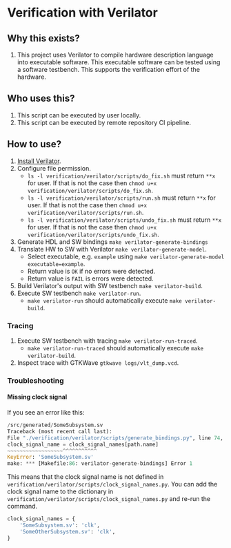 # Verification with Verilator

## Why this exists?

1. This project uses Verilator to compile hardware description language into executable software. This executable software can be tested using a software testbench. This supports the verification effort of the hardware.

## Who uses this?

1. This script can be executed by user locally.
2. This script can be executed by remote repository CI pipeline.

## How to use?

1. [Install Verilator](https://verilator.org/guide/latest/install.html).
2. Configure file permission.
    - `ls -l verification/verilator/scripts/do_fix.sh` must return `**x` for user. If that is not the case then `chmod u+x verification/verilator/scripts/do_fix.sh`.
    - `ls -l verification/verilator/scripts/run.sh` must return `**x` for user. If that is not the case then `chmod u+x verification/verilator/scripts/run.sh`.
    - `ls -l verification/verilator/scripts/undo_fix.sh` must return `**x` for user. If that is not the case then `chmod u+x verification/verilator/scripts/undo_fix.sh`.
3. Generate HDL and SW bindings `make verilator-generate-bindings`
3. Translate HW to SW with Verilator `make verilator-generate-model`.
    - Select executable, e.g. `example` using `make verilator-generate-model executable=example`.
    - Return value is `OK` if no errors were detected.
    - Return value is `FAIL` is errors were detected.
4. Build Verilator's output with SW testbench `make verilator-build`.
5. Execute SW testbench `make verilator-run`.
    - `make verilator-run` should automatically execute `make verilator-build`.

### Tracing

1. Execute SW testbench with tracing `make verilator-run-traced`.
    - `make verilator-run-traced` should automatically execute `make verilator-build`.
2. Inspect trace with GTKWave `gtkwave logs/vlt_dump.vcd`.

### Troubleshooting

#### Missing clock signal
If you see an error like this:
```python
/src/generated/SomeSubsystem.sv
Traceback (most recent call last):
File "./verification/verilator/scripts/generate_bindings.py", line 74, in <module>
clock_signal_name = clock_signal_names[path.name]
~~~~~~~~~~~~~~~~~~^^^^^^^^^^^
KeyError: 'SomeSubsystem.sv'
make: *** [Makefile:86: verilator-generate-bindings] Error 1
```

This means that the clock signal name is not defined in `verification/verilator/scripts/clock_signal_names.py`. You can add the clock signal name to the dictionary in `verification/verilator/scripts/clock_signal_names.py` and re-run the command.
```python
clock_signal_names = {
    'SomeSubsystem.sv': 'clk',
    'SomeOtherSubsystem.sv': 'clk',
}
```
